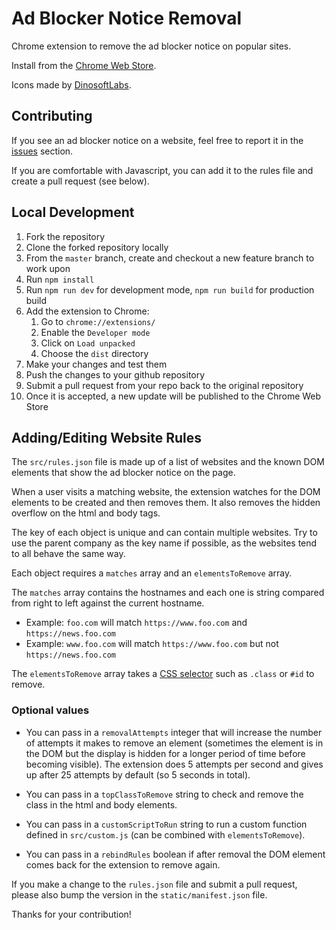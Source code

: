 # Ad Blocker Notice Removal

Chrome extension to remove the ad blocker notice on popular sites.

Install from the [Chrome Web Store](https://chromewebstore.google.com/detail/ad-blocker-notice-removal/bnohpbaeckhhfnfijdnapgmbldkigchl?pli=1).

Icons made by [DinosoftLabs](https://www.flaticon.com/authors/dinosoftlabs).

## Contributing

If you see an ad blocker notice on a website, feel free to report it in the [issues](https://github.com/fire015/adblocker-notice-removal/issues) section.

If you are comfortable with Javascript, you can add it to the rules file and create a pull request (see below).

## Local Development

1. Fork the repository
2. Clone the forked repository locally
3. From the `master` branch, create and checkout a new feature branch to work upon
4. Run `npm install`
5. Run `npm run dev` for development mode, `npm run build` for production build
6. Add the extension to Chrome:
    1. Go to `chrome://extensions/`
    2. Enable the `Developer mode`
    3. Click on `Load unpacked`
    4. Choose the `dist` directory
7. Make your changes and test them
8. Push the changes to your github repository
9. Submit a pull request from your repo back to the original repository
10. Once it is accepted, a new update will be published to the Chrome Web Store

## Adding/Editing Website Rules

The `src/rules.json` file is made up of a list of websites and the known DOM elements that show the ad blocker notice on the page.

When a user visits a matching website, the extension watches for the DOM elements to be created and then removes them. It also removes the hidden overflow on the html and body tags.

The key of each object is unique and can contain multiple websites. Try to use the parent company as the key name if possible, as the websites tend to all behave the same way.

Each object requires a `matches` array and an `elementsToRemove` array.

The `matches` array contains the hostnames and each one is string compared from right to left against the current hostname.

- Example: `foo.com` will match `https://www.foo.com` and `https://news.foo.com`
- Example: `www.foo.com` will match `https://www.foo.com` but not `https://news.foo.com`

The `elementsToRemove` array takes a [CSS selector](https://developer.mozilla.org/en-US/docs/Learn/CSS/Building_blocks/Selectors) such as `.class` or `#id` to remove.

### Optional values
* You can pass in a `removalAttempts` integer that will increase the number of attempts it makes to remove an element (sometimes the element is in the DOM but the display is hidden for a longer period of time before becoming visible). The extension does 5 attempts per second and gives up after 25 attempts by default (so 5 seconds in total).

* You can pass in a `topClassToRemove` string to check and remove the class in the html and body elements.

* You can pass in a `customScriptToRun` string to run a custom function defined in `src/custom.js` (can be combined with `elementsToRemove`).

* You can pass in a `rebindRules` boolean if after removal the DOM element comes back for the extension to remove again.

If you make a change to the `rules.json` file and submit a pull request, please also bump the version in the `static/manifest.json` file.

Thanks for your contribution!